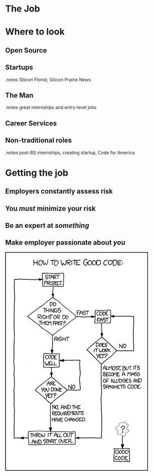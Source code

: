 <!SLIDE center>
# The Job #

<!SLIDE center>
# Where to look #

<!SLIDE center>
## Open Source ##

<!SLIDE center>
## Startups ##

.notes Silicon Florist, Silicon Prairie News

<!SLIDE center>
## The Man ##

.notes great internships and entry-level jobs

<!SLIDE center>
## Career Services ##

<!SLIDE center>
## Non-traditional roles ##

.notes post-BS internships, creating startup, Code for America

<!SLIDE center>
# Getting the job #

<!SLIDE center>
## Employers constantly assess risk ##

<!SLIDE center>
## You _must_ minimize your risk ##

<!SLIDE smbullets small center>
## Be an expert at _something_ ##
## Make employer passionate about _you_ ##

<!SLIDE full-page>
![Good Code](good_code.png)
